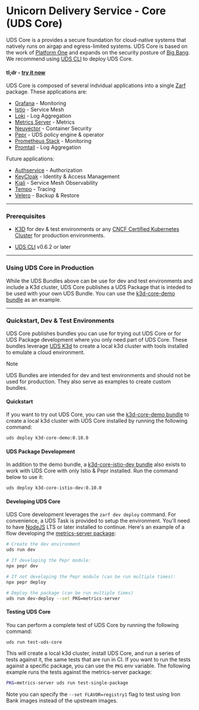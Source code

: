 # Unicorn Delivery Service - Core (UDS Core)

UDS Core is a provides a secure foundation for cloud-native systems that natively runs on airgap and egress-limited systems. UDS Core is based on the work of [Platform One](https://p1.dso.mil) and expands on the security posture of [Big Bang](https://repo1.dso.mil/big-bang/bigbang). We recommend using [UDS CLI](https://github.com/defenseunicorns/uds-cli?tab=readme-ov-file#install) to deploy UDS Core.

#### tl;dr - [try it now](#quickstart)

UDS Core is composed of several indvidual applications into a single [Zarf](https://zarf.dev) package. These applications are:

- [Grafana](https://grafana.com/oss/grafana/) - Monitoring
- [Istio](https://istio.io/) - Service Mesh
- [Loki](https://grafana.com/oss/loki/) - Log Aggregation
- [Metrics Server](https://github.com/kubernetes-sigs/metrics-server) - Metrics
- [Neuvector](https://open-docs.neuvector.com/) - Container Security
- [Pepr](https://pepr.dev) - UDS policy engine & operator
- [Prometheus Stack](https://github.com/prometheus-operator/kube-prometheus) - Monitoring
- [Promtail](https://grafana.com/docs/loki/latest/send-data/promtail/) - Log Aggregation

Future applications:

- [Authservice](https://github.com/istio-ecosystem/authservice) - Authorization
- [KeyCloak](https://www.keycloak.org/) - Identity & Access Management
- [Kiali](https://kiali.io/) - Service Mesh Observability
- [Tempo](https://grafana.com/docs/tempo/latest/getting-started/) - Tracing
- [Velero](https://velero.io/) - Backup & Restore

---

### Prerequisites

- [K3D](https://k3d.io/) for dev & test environments or any [CNCF Certified Kubernetes Cluster](https://www.cncf.io/training/certification/software-conformance/#logos) for production environments.
<!-- renovate: datasource=github-tags depName=defenseunicorns/uds-cli versioning=semver -->
- [UDS CLI](https://github.com/defenseunicorns/uds-cli?tab=readme-ov-file#install) v0.6.2 or later

---

### Using UDS Core in Production

While the UDS Bundles above can be use for dev and test environments and include a K3d cluster, UDS Core publishes a UDS Package that is inteded to be used with your own UDS Bundle. You can use the [k3d-core-demo bundle](./bundles/k3d-standard/README.md) as an example.

---

### Quickstart, Dev & Test Environments

UDS Core publishes bundles you can use for trying out UDS Core or for UDS Package development where you only need part of UDS Core. These bundles leverage [UDS K3d](https://github.com/defenseunicorns/uds-k3d) to create a local k3d cluster with tools installed to emulate a cloud environment.

> [!NOTE]
> UDS Bundles are intended for dev and test environments and should not be used for production. They also serve as examples to create custom bundles.

#### Quickstart

If you want to try out UDS Core, you can use the [k3d-core-demo bundle](./bundles/k3d-standard/README.md) to create a local k3d cluster with UDS Core installed by running the following command:

<!-- x-release-please-start -->

```bash
uds deploy k3d-core-demo:0.10.0
```

<!-- x-release-please-end -->

#### UDS Package Development

In addition to the demo bundle, a [k3d-core-istio-dev bundle](./bundles/k3d-istio/README.md) also exists to work with UDS Core with only Istio & Pepr installed. Run the command below to use it:

<!-- x-release-please-start -->

```bash
uds deploy k3d-core-istio-dev:0.10.0
```

<!-- x-release-please-end -->

#### Developing UDS Core

UDS Core development leverages the `zarf dev deploy` command. For convenience, a UDS Task is provided to setup the environment. You'll need to have [NodeJS](https://nodejs.org/en/download/) LTS or later installed to continue. Here's an example of a flow developing the [metrics-server package](./src/metrics-server/README.md):

```bash
# Create the dev environment
uds run dev

# If developing the Pepr module:
npx pepr dev

# If not developing the Pepr module (can be run multiple times):
npx pepr deploy

# Deploy the package (can be run multiple times)
uds run dev-deploy --set PKG=metrics-server
```

#### Testing UDS Core

You can perform a complete test of UDS Core by running the following command:

```bash
uds run test-uds-core
```

This will create a local k3d cluster, install UDS Core, and run a series of tests against it, the same tests that are run in CI. If you want to run the tests against a specific package, you can use the `PKG` env variable. The following example runs the tests against the metrics-server package:

```bash
PKG=metrics-server uds run test-single-package
```

Note you can specify the `--set FLAVOR=registry1` flag to test using Iron Bank images instead of the upstream images.
